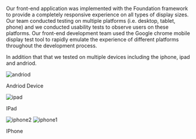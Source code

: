 
Our front-end application was implemented with the Foundation framework to provide a completely responsive experience on all types of display sizes.  Our team conducted testing on multiple platforms (i.e. desktop, tablet, phone) and we conducted usability tests to observe users on these platforms.  Our front-end development team used the Google chrome mobile display test tool to rapidly emulate the experience of different platforms throughout the development process.

In addition that that we tested on multiple devices including the iphone, ipad and andriod.

![andriod](https://cloud.githubusercontent.com/assets/12210285/8511915/ca7ac37c-22f8-11e5-852b-97cfd0af443d.jpeg)

Andriod Device


![ipad](https://cloud.githubusercontent.com/assets/12210285/8511916/ca7c3072-22f8-11e5-9199-16248df23ede.jpeg)

IPad

![iphone2](https://cloud.githubusercontent.com/assets/12210285/8511917/ca7e7c92-22f8-11e5-988a-2bb3b41c77f8.jpeg)
![iphone1](https://cloud.githubusercontent.com/assets/12210285/8511914/ca796054-22f8-11e5-9198-b056da1dd2fb.jpeg)

IPhone
